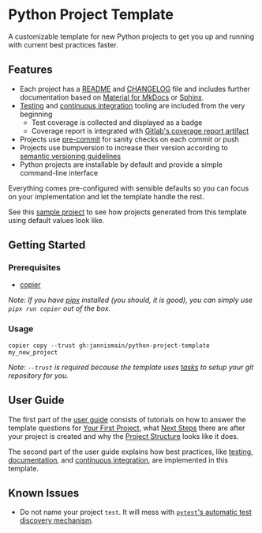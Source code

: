 # Python Project Template

A customizable template for new Python projects to get you up and running with current best practices faster.

## Features

- Each project has a [README][] and [CHANGELOG][] file and includes further documentation based on [Material for MkDocs][] or [Sphinx][].
- [Testing][kb_testing] and [continuous integration][ci] tooling are included from the very beginning
    - Test coverage is collected and displayed as a badge
    - Coverage report is integrated with [Gitlab's coverage report artifact][gitlab coverage report]
- Projects use [pre-commit][] for sanity checks on each commit or push
- Projects use bumpversion to increase their version according to [semantic versioning guidelines][semver]
- Python projects are installable by default and provide a simple command-line interface

[readme]: https://intern.iis.fhg.de/x/I5DPFQ
[changelog]: https://intern.iis.fhg.de/display/DOCS/Changelog
[material for mkdocs]: https://squidfunk.github.io/mkdocs-material
[sphinx]: https://www.sphinx-doc.org
[ci]: https://intern.iis.fhg.de/x/DK6qG
[kb_testing]: https://intern.iis.fhg.de/x/DS9SFw
[gitlab coverage report]: https://docs.gitlab.com/ee/ci/yaml/artifacts_reports.html#artifactsreportscoverage_report
[pre-commit]: https://pre-commit.com/
[semver]: https://semver.org/

Everything comes pre-configured with sensible defaults so you can focus on your implementation and let the template handle the rest.

See this [sample project][] to see how projects generated from this template using default values look like.

[sample project]: https://github.com/jannismain/python-project-template-example

## Getting Started

### Prerequisites

* [copier][]

*Note: If you have [pipx][] installed (you should, it is good), you can simply use `pipx run copier` out of the box.*

[copier]: https://github.com/copier-org/copier
[pipx]: https://pypa.github.io/pipx/

### Usage

```console
copier copy --trust gh:jannismain/python-project-template my_new_project
```

*Note: `--trust` is required because the template uses [tasks][] to setup your git repository for you.*

[tasks]: https://github.com/jannismain/python-project-template/blob/main/copier.yaml

<!-- usage-end -->

## User Guide

The first part of the [user guide][] consists of tutorials on how to answer the template questions for [Your First Project][], what [Next Steps][] there are after your project is created and why the [Project Structure][] looks like it does.

[user guide]: https://jannismain.github.io/python-project-template/user-guide/getting-started/
[your first project]: https://jannismain.github.io/python-project-template/user-guide/first-project
[next steps]: https://jannismain.github.io/python-project-template/user-guide/first-project
[project structure]: https://jannismain.github.io/python-project-template/user-guide/project-structure

The second part of the user guide explains how best practices, like [testing][], [documentation][], and [continuous integration][], are implemented in this template.

[testing]: https://jannismain.github.io/python-project-template/user-guide/topics/testing
[documentation]: https://jannismain.github.io/python-project-template/user-guide/topics/documentation
[continuous integration]: https://jannismain.github.io/python-project-template/user-guide/topics/ci

## Known Issues

* Do not name your project `test`. It will mess with [`pytest`'s automatic test discovery mechanism](https://docs.pytest.org/explanation/goodpractices.html#conventions-for-python-test-discovery).
